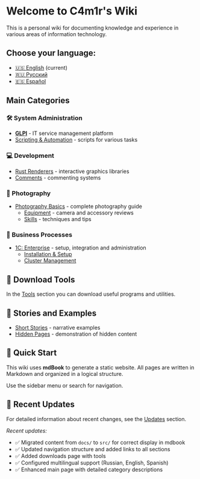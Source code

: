 # Welcome to C4m1r's Wiki

This is a personal wiki for documenting knowledge and experience in various areas of information technology.

## Choose your language:

- [🇺🇸 English](en_index.md) (current)
- [🇷🇺 Русский](ru_index.md)
- [🇪🇸 Español](es_index.md)

## Main Categories

### 🛠️ System Administration
- [**GLPI**](./glpi/README.md) - IT service management platform
- [Scripting & Automation](./ru/scripting/index.md) - scripts for various tasks

### 💻 Development
- [Rust Renderers](./rust-renderers/README.md) - interactive graphics libraries
- [Comments](./en_comments.md) - commenting systems

### 📸 Photography
- [Photography Basics](./ru/photo/index.md) - complete photography guide
  - [Equipment](./ru/photo/equipment/index.md) - camera and accessory reviews
  - [Skills](./ru/photo/skills/index.md) - techniques and tips

### 🏢 Business Processes
- [1C: Enterprise](./ru/1c/index.md) - setup, integration and administration
  - [Installation & Setup](./ru/1c/installation.md)
  - [Cluster Management](./ru/1c/cluster-setup.md)

## 🔧 Download Tools

In the [Tools](./en_toolkit.md) section you can download useful programs and utilities.

## 📖 Stories and Examples

- [Short Stories](./story/01-intro.md) - narrative examples
- [Hidden Pages](./en_hidden-pages.md) - demonstration of hidden content

## 🚀 Quick Start

This wiki uses **mdBook** to generate a static website. All pages are written in Markdown and organized in a logical structure.

Use the sidebar menu or search for navigation.

## 📰 Recent Updates

For detailed information about recent changes, see the [Updates](./en_updates.md) section.

*Recent updates:*
- ✅ Migrated content from `docs/` to `src/` for correct display in mdbook
- ✅ Updated navigation structure and added links to all sections
- ✅ Added downloads page with tools
- ✅ Configured multilingual support (Russian, English, Spanish)
- ✅ Enhanced main page with detailed category descriptions
